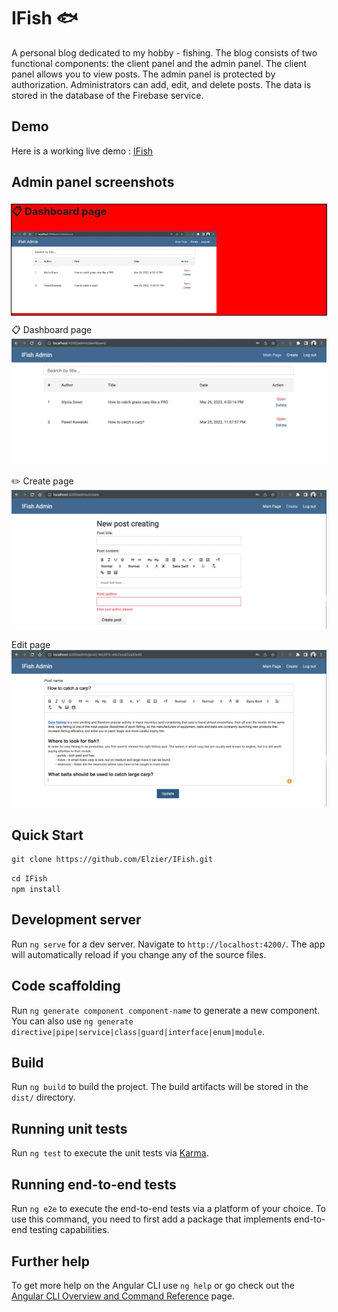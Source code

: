 # IFish 🐟

A personal blog dedicated to my hobby - fishing.
The blog consists of two functional components: the client panel and the admin panel. 
The client panel allows you to view posts. The admin panel is protected by authorization. 
Administrators can add, edit, and delete posts. The data is stored in the database of the 
Firebase service.

<h2 class="code-line" data-line-start=12 data-line-end=13 ><a id="Demo_12"></a>Demo</h2>
<p class="has-line-data" data-line-start="13" data-line-end="14">Here is a working live demo : <a href="https://personal-blog-639b1.web.app">IFish</a></p>

## Admin panel screenshots 

<div style="outline: 1px solid black; background: red;">
  <h3 class="code-line" data-line-start=18 data-line-end=19 ><a id="Project_Structure_18"></a>📋 Dashboard page </h3>
  <p class="has-line-data" data-line-start="19" data-line-end="20"><img src="https://raw.githubusercontent.com/Elzier/IFish/styling/src/assets/screenshots/dashboard.png" width=65%" alt="project structure"></p>
</div>

📋 Dashboard page ![Dashboard page](https://raw.githubusercontent.com/Elzier/IFish/styling/src/assets/screenshots/dashboard.png)

✏️ Create page ![Create page](https://raw.githubusercontent.com/Elzier/IFish/styling/src/assets/screenshots/post-create.png)

Edit page ![Edit page](https://raw.githubusercontent.com/Elzier/IFish/styling/src/assets/screenshots/post-edit.png)

## Quick Start

<pre><code>git clone https://github.com/Elzier/IFish.git</code></pre>
`cd IFish`\
`npm install`

## Development server

Run `ng serve` for a dev server. Navigate to `http://localhost:4200/`. The app will automatically reload if you change any of the source files.

## Code scaffolding

Run `ng generate component component-name` to generate a new component. You can also use `ng generate directive|pipe|service|class|guard|interface|enum|module`.

## Build

Run `ng build` to build the project. The build artifacts will be stored in the `dist/` directory.

## Running unit tests

Run `ng test` to execute the unit tests via [Karma](https://karma-runner.github.io).

## Running end-to-end tests

Run `ng e2e` to execute the end-to-end tests via a platform of your choice. To use this command, you need to first add a package that implements end-to-end testing capabilities.

## Further help

To get more help on the Angular CLI use `ng help` or go check out the [Angular CLI Overview and Command Reference](https://angular.io/cli) page.
